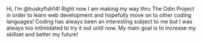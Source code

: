 Hi, I’m @huskyfish14! Right now I am making my way thru The Odin Project in order to learn web development and hopefully move on to other coding languages!
Coding has always been an interesting subject to me but I was always too intimidated to try it out until now. My main goal is to increase my skillset and
better my future!



